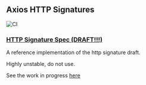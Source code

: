 ## Axios HTTP Signatures

![CI](https://github.com/transmute-industries/axios-http-signatures/workflows/CI/badge.svg)

### [HTTP Signature Spec (DRAFT!!!)](https://tools.ietf.org/html/draft-cavage-http-signatures-12)

A reference implementation of the http signature draft.

Highly unstable, do not use.

See the work in progress [here](https://github.com/httpwg/http-extensions/issues?q=is%3Aissue+is%3Aopen+label%3Asignatures+)
